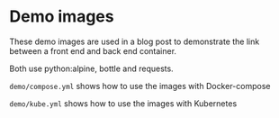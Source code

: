 Demo images
===========

These demo images are used in a blog post to demonstrate the link between a front end and back end container.

Both use python:alpine, bottle and requests.

`demo/compose.yml` shows how to use the images with Docker-compose

`demo/kube.yml` shows how to use the images with Kubernetes
